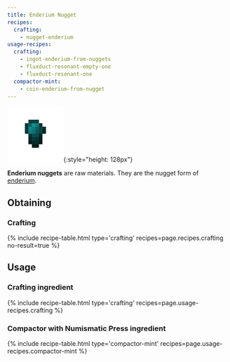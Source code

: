 ```yaml
---
title: Enderium Nugget
recipes:
  crafting:
    - nugget-enderium
usage-recipes:
  crafting:
    - ingot-enderium-from-nuggets
    - fluxduct-resonant-empty-one
    - fluxduct-resonant-one
  compactor-mint:
    - coin-enderium-from-nugget
---
```


![Enderium nugget](/assets/images/thermal-foundation/nugget-enderium.png){:style="height: 128px"}


**Enderium nuggets** are raw materials. They are the nugget form of
[enderium](/docs/thermal-foundation/items/materials/ingots/enderium-ingot/).


Obtaining
---------

### Crafting
{% include recipe-table.html type='crafting' recipes=page.recipes.crafting no-result=true %}


Usage
-----

### Crafting ingredient
{% include recipe-table.html type='crafting' recipes=page.usage-recipes.crafting %}

### Compactor with Numismatic Press ingredient
{% include recipe-table.html type='compactor-mint' recipes=page.usage-recipes.compactor-mint %}
